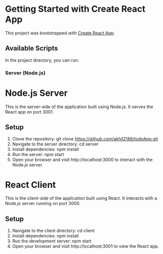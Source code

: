 # Getting Started with Create React App

This project was bootstrapped with [Create React App](https://github.com/facebook/create-react-app).

## Available Scripts

In the project directory, you can run:


### Server (Node.js)

# Node.js Server

This is the server-side of the application built using Node.js. It serves the React app on port 3001.

## Setup

1. Clone the repository:
   git clone https://github.com/akhil2188/todoApp.git
2. Navigate to the server directory:
   cd server
3. Install dependencies:
  npm install
4. Run the server:
   npm start
5. Open your browser and visit http://localhost:3000 to interact with the Node.js server.


# React Client

This is the client-side of the application built using React. It interacts with a Node.js server running on port 3000.
## Setup

1. Navigate to the client directory:
   cd client
2. Install dependencies:
   npm install
3. Run the development server:
   npm start
4. Open your browser and visit http://localhost:3001 to view the React app.


